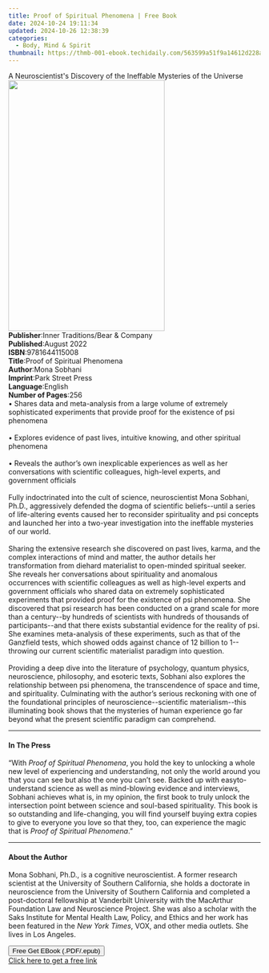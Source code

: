 ```yaml
---
title: Proof of Spiritual Phenomena | Free Book
date: 2024-10-24 19:11:34
updated: 2024-10-26 12:38:39
categories:
  - Body, Mind & Spirit
thumbnail: https://thmb-001-ebook.techidaily.com/563599a51f9a14612d228ad2dfe5f728e67e00ac4bb5d87f742cb0bba7ae3107.jpg
---
```

<main id="book-container">
  <div class="flex flex-col">
    <div class="book-brief flex-1 py-6 px-4 sm:p-6 md:py-10 md:px-8">
      <!-- brief-->
      <div class="book-brief-main">
        A Neuroscientist's Discovery of the Ineffable Mysteries of the Universe
      </div>
    </div>
    <div
      class="book-meta-info flex-1 grid gap-4 col-start-1 col-end-3 row-start-1 sm:mb-6 sm:grid-cols-4 lg:gap-6 lg:col-start-2 lg:row-end-6 lg:row-span-6 lg:mb-0"
    >
      <div
        class="book-meta-info-left place-content-center mt-4 p-4 text-sm leading-6 col-start-2 col-span-2 dark:text-slate-400"
      >
        <img
          class="w-full h-500 object-cover rounded-lg sm:h-255 sm:col-span-2 lg:col-span-full"
          src="https://img-001-ebook.techidaily.com/410da0ed52ff741d377b180bce7c6c153ec39db766c9768b1145dee559c9ffd8.jpg"
          alt=""
          width="312"
          height="500"
        />
      </div>
      <div
        class="book-meta-info-right mt-2 col-start-1 row-start-2 col-span-3 self-center"
      >
        <!-- meta data  -->
        <div class="flex flex-col px-4 md:px-8">
          <div class="flex-1">
            <strong>Publisher</strong>:<span class="px-2"
              >Inner Traditions/Bear &amp; Company</span
            >
          </div>
          <div class="flex-1">
            <strong>Published</strong>:<span class="px-2">August 2022</span>
          </div>
          <div class="flex-1">
            <strong>ISBN</strong>:<span class="px-2">9781644115008</span>
          </div>
          <div class="flex-1">
            <strong>Title</strong>:<span class="px-2"
              >Proof of Spiritual Phenomena</span
            >
          </div>
          <div class="flex-1">
            <strong>Author</strong>:<span class="px-2">Mona Sobhani</span>
          </div>
          <div class="flex-1">
            <strong>Imprint</strong>:<span class="px-2">Park Street Press</span>
          </div>
          <div class="flex-1">
            <strong>Language</strong>:<span class="px-2">English</span>
          </div>
          <div class="flex-1">
            <strong>Number of Pages</strong>:<span class="px-2">256</span>
          </div>
        </div>
      </div>
    </div>
    <div class="book-description flex-1 py-6 px-4 sm:p-6 md:py-10 md:px-8">
      <div class="book-description-main">
        <div accordion-content="" id="description">
          • Shares data and meta-analysis from a large volume of extremely
          sophisticated experiments that provide proof for the existence of psi
          phenomena <br /><br />• Explores evidence of past lives, intuitive
          knowing, and other spiritual phenomena <br /><br />• Reveals the
          author’s own inexplicable experiences as well as her conversations
          with scientific colleagues, high-level experts, and government
          officials <br /><br />Fully indoctrinated into the cult of science,
          neuroscientist Mona Sobhani, Ph.D., aggressively defended the dogma of
          scientific beliefs--until a series of life-altering events caused her
          to reconsider spirituality and psi concepts and launched her into a
          two-year investigation into the ineffable mysteries of our world.
          <br /><br />Sharing the extensive research she discovered on past
          lives, karma, and the complex interactions of mind and matter, the
          author details her transformation from diehard materialist to
          open-minded spiritual seeker. She reveals her conversations about
          spirituality and anomalous occurrences with scientific colleagues as
          well as high-level experts and government officials who shared data on
          extremely sophisticated experiments that provided proof for the
          existence of psi phenomena. She discovered that psi research has been
          conducted on a grand scale for more than a century--by hundreds of
          scientists with hundreds of thousands of participants--and that there
          exists substantial evidence for the reality of psi. She examines
          meta-analysis of these experiments, such as that of the Ganzfield
          tests, which showed odds against chance of 12 billion to 1--throwing
          our current scientific materialist paradigm into question.
          <br /><br />Providing a deep dive into the literature of psychology,
          quantum physics, neuroscience, philosophy, and esoteric texts, Sobhani
          also explores the relationship between psi phenomena, the
          transcendence of space and time, and spirituality. Culminating with
          the author’s serious reckoning with one of the foundational principles
          of neuroscience--scientific materialism--this illuminating book shows
          that the mysteries of human experience go far beyond what the present
          scientific paradigm can comprehend.
        </div>
        <div class="accordion-fader"></div>
      </div>
    </div>
    <div class="book-excerpts flex-1 py-6 px-4 sm:p-6 md:py-10 md:px-8">
      <!-- excerpts-->
      <div class="book-excerpts-main">
        <hr />
        <h4 class="placeholder placeholder-heading">
          <span>In The Press</span>
        </h4>
        <p>
          “With <i>Proof of Spiritual Phenomena</i>, you hold the key to
          unlocking a whole new level of experiencing and understanding, not
          only the world around you that you can see but also the one you can’t
          see. Backed up with easyto- understand science as well as mind-blowing
          evidence and interviews, Sobhani achieves what is, in my opinion, the
          first book to truly unlock the intersection point between science and
          soul-based spirituality. This book is so outstanding and
          life-changing, you will find yourself buying extra copies to give to
          everyone you love so that they, too, can experience the magic that is
          <i>Proof of Spiritual Phenomena</i>.”
        </p>
      </div>
    </div>
    <div class="book-about-author flex-1 py-6 px-4 sm:p-6 md:py-10 md:px-8">
      <!-- about author-->
      <div class="book-main-author-main">
        <hr />
        <h4 class="placeholder placeholder-heading">
          <span>About the Author</span>
        </h4>
        <p>
          Mona Sobhani, Ph.D., is a cognitive neuroscientist. A former research
          scientist at the University of Southern California, she holds a
          doctorate in neuroscience from the University of Southern California
          and completed a post-doctoral fellowship at Vanderbilt University with
          the MacArthur Foundation Law and Neuroscience Project. She was also a
          scholar with the Saks Institute for Mental Health Law, Policy, and
          Ethics and her work has been featured in the <i>New York Times</i>,
          VOX, and other media outlets. She lives in Los Angeles.
        </p>
      </div>
    </div>
    <div class="book-free-get flex-1 py-6 px-4 sm:p-6 md:py-10 md:px-8">
      <button
        id="btn-free-get"
        class="bg-blue-500 hover:bg-blue-700 text-white font-bold py-2 px-4 rounded"
      >
        Free Get EBook (.PDF/.epub)
      </button>
      <div id="countdown-display" class="px-2 text-lg mt-2"></div>
      <a
        id="free-link"
        class="hidden bg-blue-500 hover:bg-blue-700 text-white font-bold py-2 px-4 rounded"
        href="https://www.ebooks.com/en-us/book/210410937/proof-of-spiritual-phenomena/mona-sobhani/"
        target="_blank"
        >Click here to get a free link</a
      >
    </div>
    <script>
      let countdownTime = 0;
      let countdownInterval = null;
      document
        .getElementById('btn-free-get')
        .addEventListener('click', startCountdown);
      function startCountdown() {
        countdownTime = new Date().getTime() + 60000 * 3;
        countdownInterval = setInterval(updateCountdown, 1000);
        document.getElementById('btn-free-get').disabled = true;
        document
          .getElementById('btn-free-get')
          .classList.add('bg-gray-500', 'cursor-not-allowed');
      }
      function updateCountdown() {
        let currentTime = new Date().getTime();
        let timeLeft = countdownTime - currentTime;
        let secondsLeft = Math.floor(timeLeft / 1000);
        document.getElementById('countdown-display').innerHTML =
          `Remaining time: ${secondsLeft} seconds.`;
        if (secondsLeft <= 0) {
          clearInterval(countdownInterval);
          document.getElementById('btn-free-get').classList.add('hidden');
          document.getElementById('free-link').classList.remove('hidden');
          document.getElementById('countdown-display').innerHTML = '';
        }
      }
    </script>
  </div>
</main>
